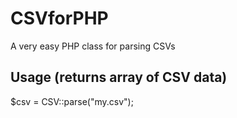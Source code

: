 CSVforPHP
=========

A very easy PHP class for parsing CSVs

## Usage (returns array of CSV data)

$csv = CSV::parse("my.csv");